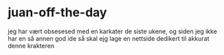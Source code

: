 # juan-off-the-day
jeg har vært obsesesed med en karkater de siste ukene, og siden jeg ikke har en så annen god ide så skal ejg lage en nettside dedikert til akkurat denne krakteren 
